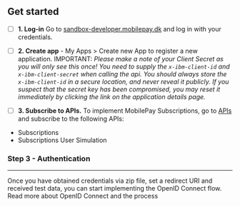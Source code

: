 

## Get started

 - [ ] **1. Log-in** Go to  [sandbox-developer.mobilepay.dk](https://sandbox-developer.mobilepay.dk/ "Sandbox developer portal") and log in with your credentials.

 - [ ] **2. Create app** - My Apps > Create new App to register a new application. IMPORTANT: _Please make a note of your Client Secret as you will only see this once! You need to supply the `x-ibm-client-id` and `x-ibm-client-secret` when calling the api. You should always store the `x-ibm-client-id` in a secure location, and never reveal it publicly. If you suspect that the secret key has been compromised, you may reset it immediately by clicking the link on the application details page._

 - [ ] **3. Subscribe to APIs.**  To implement MobilePay Subscriptions, go to  [APIs](https://sandbox-developer.mobilepay.dk/product)  and subscribe to the following APIs:

-  Subscriptions
-  Subscriptions User Simulation

### Step 3 - Authentication

----------

Once you have obtained credentials via zip file, set a redirect URI and received test data, you can start implementing the OpenID Connect flow. Read more about OpenID Connect and the process
